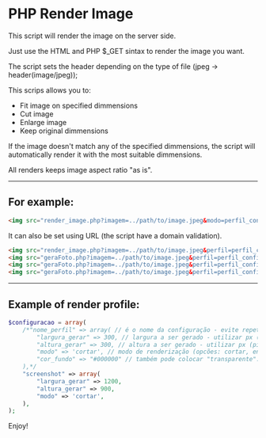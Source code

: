# PHP Render Image
This script will render the image on the server side.

Just use the HTML and PHP $_GET sintax to render the image you want.

The script sets the header depending on the type of file (jpeg -> header(image/jpeg));

This scrips allows you to:
* Fit image on specified dimmensions
* Cut image
* Enlarge image
* Keep original dimmensions

If the image doesn't match any of the specified dimmensions, the script will automatically render it with the most suitable dimmensions.

All renders keeps image aspect ratio "as is".

---

## For example:
```HTML
<img src="render_image.php?imagem=../path/to/image.jpeg&modo=perfil_configuracao" />
```

It can also be set using URL (the script have a domain validation).
```HTML
<img src="render_image.php?imagem=../path/to/image.jpeg&perfil=perfil_configuracao&modo=cortar&largura=1080&altura=720" />
<img src="geraFoto.php?imagem=../path/to/image.jpeg&perfil=perfil_configuracao&modo=enquadrar&largura=1080&altura=720" />
<img src="geraFoto.php?imagem=../path/to/image.jpeg&perfil=perfil_configuracao&modo=aumentar&largura=1080&altura=720" />
<img src="geraFoto.php?imagem=../path/to/image.jpeg&perfil=perfil_configuracao&modo=original" />
```
---

## Example of render profile: 

```PHP
$configuracao = array(
    /*"nome_perfil" => array( // é o nome da configuração - evite repetir
        "largura_gerar" => 300, // largura a ser gerado - utilizar px (pixels)
        "altura_gerar" => 300, // altura a ser gerado - utilizar px (pixels)
        "modo" => 'cortar', // modo de renderização (opcões: cortar, enquadrar, aumentar, original)
        "cor_fundo" => "#000000" // também pode colocar "transparente". cor de fundo (utilizar hexadecimal - melhor resultado em imagens .png com fundo transparente)
    ),*/
    "screenshot" => array(
        "largura_gerar" => 1200,
        "altura_gerar" => 900,
        "modo" => 'cortar',
    ),
);
```
Enjoy!
